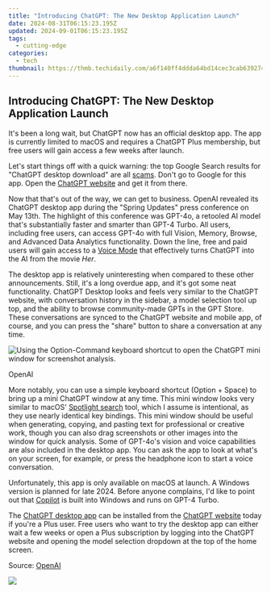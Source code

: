 ```yaml
---
title: "Introducing ChatGPT: The New Desktop Application Launch"
date: 2024-08-31T06:15:23.195Z
updated: 2024-09-01T06:15:23.195Z
tags:
  - cutting-edge
categories:
  - tech
thumbnail: https://thmb.techidaily.com/a6f140ff4ddda64bd14cec3cab639274aa642e4bb60e8fa6d0c6031cee3c6ed0.jpg
---
```


## Introducing ChatGPT: The New Desktop Application Launch

It's been a long wait, but ChatGPT now has an official desktop app. The app is currently limited to macOS and requires a ChatGPT Plus membership, but free users will gain access a few weeks after launch.

 Let's start things off with a quick warning: the top Google Search results for "ChatGPT desktop download" are all [scams](https://sim-unlock.techidaily.com/network-locked-sim-card-inserted-on-your-oneplus-phone-unlock-it-now-by-drfone-android/). Don't go to Google for this app. Open the [ChatGPT website](https://chatgpt.com/) and get it from there.

 Now that that's out of the way, we can get to business. OpenAI revealed its ChatGPT desktop app during the "Spring Updates" press conference on May 13th. The highlight of this conference was GPT-4o, a retooled AI model that's substantially faster and smarter than GPT-4 Turbo. All users, including free users, can access GPT-4o with full Vision, Memory, Browse, and Advanced Data Analytics functionality. Down the line, free and paid users will gain access to a [Voice Mode](https://www.youtube.com/watch?v=MirzFk%5FDSiI) that effectively turns ChatGPT into the AI from the movie _Her_.

 The desktop app is relatively uninteresting when compared to these other announcements. Still, it's a long overdue app, and it's got some neat functionality. ChatGPT Desktop looks and feels very similar to the ChatGPT website, with conversation history in the sidebar, a model selection tool up top, and the ability to browse community-made GPTs in the GPT Store. These conversations are synced to the ChatGPT website and mobile app, of course, and you can press the "share" button to share a conversation at any time.

![Using the Option-Command keyboard shortcut to open the ChatGPT mini window for screenshot analysis.](https://static1.howtogeekimages.com/wordpress/wp-content/uploads/2024/05/19.jpg) 

OpenAI

 More notably, you can use a simple keyboard shortcut (Option + Space) to bring up a mini ChatGPT window at any time. This mini window looks very similar to macOS' [Spotlight search](https://screen-capture.techidaily.com/updated-shadowed-swords-and-honored-combatants-must-try-titles-inspired-by-ghost-of-tsushi/) tool, which I assume is intentional, as they use nearly identical key bindings. This mini window should be useful when generating, copying, and pasting text for professional or creative work, though you can also drag screenshots or other images into the window for quick analysis. Some of GPT-4o's vision and voice capabilities are also included in the desktop app. You can ask the app to look at what's on your screen, for example, or press the headphone icon to start a voice conversation.

 Unfortunately, this app is only available on macOS at launch. A Windows version is planned for late 2024\. Before anyone complains, I'd like to point out that [Copilot](https://screen-mirror.techidaily.com/how-to-mirror-your-vivo-y77t-screen-to-pc-with-chromecast-drfone-by-drfone-android/) is built into Windows and runs on GPT-4 Turbo.

 The [ChatGPT desktop app](https://openai.com/index/gpt-4o-and-more-tools-to-chatgpt-free/) can be installed from the [ChatGPT website](https://chatgpt.com/) today if you're a Plus user. Free users who want to try the desktop app can either wait a few weeks or open a Plus subscription by logging into the ChatGPT website and opening the model selection dropdown at the top of the home screen.

 Source: [OpenAI](https://openai.com/index/gpt-4o-and-more-tools-to-chatgpt-free/)

<ins class="adsbygoogle"
     style="display:block"
     data-ad-format="autorelaxed"
     data-ad-client="ca-pub-7571918770474297"
     data-ad-slot="1223367746"></ins>



<ins class="adsbygoogle"
     style="display:block"
     data-ad-client="ca-pub-7571918770474297"
     data-ad-slot="8358498916"
     data-ad-format="auto"
     data-full-width-responsive="true"></ins>



<!-- affiliate ads begin -->
<a href="https://store.movavi.com/affiliate.php?ACCOUNT=MOVAVI&AFFILIATE=108875&PATH=https%3A%2F%2Fwww.movavi.com%3FAFFILIATE%3D108875%26RESOURCE%3DMovavi%2BVideo%2BEditor%2Bbox"><img src="https://mcusercontent.com/0885a03ded3d480dca9287f12/images/6d3207fd-9f15-4c21-f0ad-59c68e6a7e2a.png" border="0"></a>
<!-- affiliate ads end -->